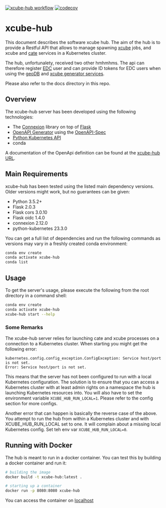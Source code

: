[![xcube-hub workflow](https://github.com/bcdev/xcube-hub/actions/workflows/xcube-hub_workflow.yaml/badge.svg)](https://github.com/bcdev/xcube-hub/actions/workflows/xcube-hub_workflow.yaml)
[![codecov](https://codecov.io/gh/bcdev/xcube-hub/branch/master/graph/badge.svg)](https://codecov.io/gh/bcdev/xcube-hub)

# xcube-hub

This document describes the software xcube hub. The aim of the hub is to provide a Restful API that allows
to manage spawning [xcube](https://github.com/dcs4cop/xcube) jobs, and xcube and 
[cate](https://github.com/CCI-Tools/cate) services in a Kubernetes cluster.   

The hub, unfortunalety, received two other hmhmhms. The api can therefore register [EDC](https://eurodatacube.com/) user 
and can provide ID tokens for EDC users when using the [geoDB](https://xcube-geodb.readthedocs.io/) and
[xcube generator services](https://eurodatacube.com/marketplace/notebooks/curated/EDC_xcube_generator_service.ipynb).

Please also refer to the docs directory in this repo.  

## Overview

The xcube-hub server has been developed using the following technologies:

- The [Connexion](https://github.com/zalando/connexion) library on top of 
  [Flask](https://flask.palletsprojects.com/en/2.1.x/)
- [OpenAPI Generator](https://openapi-generator.tech) using the [OpenAPI-Spec](https://openapis.org)
- [Python Kubernetes API](https://github.com/kubernetes-client/python)
- conda

A documentation of the OpenApi definition can be found at the 
[xcube-hub URL](https://xcube-gen.brockmann-consult.de/api/v2/ui/).

## Main Requirements

xcube-hub has been tested using the listed main dependency versions. Older versions might work, but no guerantees
can be given:

- Python 3.5.2+
- Flask 2.0.3
- Flask cors 3.0.10
- Flask oidc 1.4.0
- connexion 2.12.0
- python-kubernetes 23.3.0

You can get a full list of dependencies and run the following commands as versions may vary in a freshly created
conda environment:

```bash
conda env create
conda activate xcube-hub
conda list
```

## Usage

To get the server's usage, please execute the following from the root directory in a command shell:

```bash
conda env create
conda activate xcube-hub
xcube-hub start --help
```

### Some Remarks

The xcube-hub server relies for launching cate and xcube processes on a connection to a Kubernetes cluster. When starting
you might get the following error:

```
kubernetes.config.config_exception.ConfigException: Service host/port is not set.
Error: Service host/port is not set.
```

This means that the server has not been configured to run with a local Kubernetes configuration. The solution is to
ensure that you can access a Kubernetes cluster with at least admin rights on a namespace the hub is launching 
Kubernetes resources into. You will also have to set the environment variable `XCUBE_HUB_RUN_LOCAL=1`.
Please refer to the config section for more configs.

Another error that can happen is basically the reverse case of the above. You attempt to run the hub from within a Kubernetes
cluster and with XCUBE_HUB_RUN_LOCAL set to one. It will complain about a missing local Kubernetes config. Set teh env
var `XCUBE_HUB_RUN_LOCAL=0`.

## Running with Docker

The hub is meant to run in a docker container. You can test this by building a docker container and run it:  

```bash
# building the image
docker build -t xcube-hub:latest .

# starting up a container
docker run -p 8080:8080 xcube-hub
```

You can access the container on [localhost](http://localhost:8080/api/v2)

